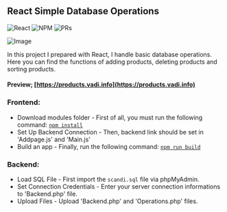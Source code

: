 ## React Simple Database Operations

![React](https://badgen.net/badge/React/18.2.0/blue)
![NPM](https://badgen.net/badge/icon/v8.19.2?icon=npm&label)
![PRs](https://badgen.net/badge/PRs/welcome/green)

![Image](https://products.vadi.info/screenshot1.jpg)

In this project I prepared with React, I handle basic database operations. Here you can find the functions of adding products, deleting products and sorting products.

#### Preview; [https://products.vadi.info](https://products.vadi.info)

### Frontend:
* Download modules folder - First of all, you must run the following command: [`npm install`](https://docs.npmjs.com/cli/v8/commands/npm-install)
* Set Up Backend Connection - Then, backend link should be set in 'Addpage.js' and 'Main.js'
* Build an app - Finally, run the following command: [`npm run build`](https://create-react-app.dev/docs/deployment/#serving-apps-with-client-side-routing)

### Backend:
* Load SQL File - First import the `scandi.sql` file via phpMyAdmin.
* Set Connection Credentials - Enter your server connection informations to 'Backend.php' file.
* Upload Files - Upload 'Backend.php' and 'Operations.php' files.